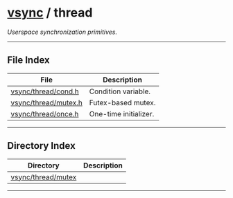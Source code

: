 #  [vsync](../README.md) / thread
_Userspace synchronization primitives._ 

---
## File Index


| File|Description|
| --- | --- |
| [vsync/thread/cond.h](cond.h.md)|Condition variable. |
| [vsync/thread/mutex.h](mutex.h.md)|Futex-based mutex. |
| [vsync/thread/once.h](once.h.md)|One-time initializer. |

---
## Directory Index


| Directory|Description|
| --- | --- |
| [vsync/thread/mutex](mutex/README.md)||


---
